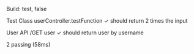 Build: test, false


  Test Class
    userController.testFunction
      ✓ should return 2 times the input

  User API
    /GET user
      ✓ should return user by username


  2 passing (58ms)

